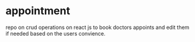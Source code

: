 # appointment
repo on crud operations on react js to book doctors appoints and edit them if needed based on the users convience.
